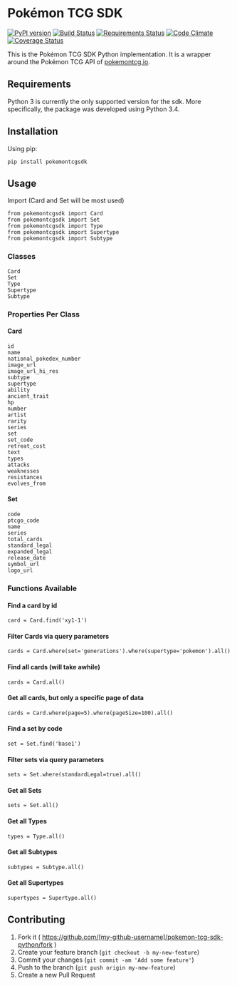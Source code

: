 # Pokémon TCG SDK

[![PyPI version](https://badge.fury.io/py/pokemontcgsdk.svg)](https://badge.fury.io/py/pokemontcgsdk)
[![Build Status](https://travis-ci.org/PokemonTCG/pokemon-tcg-sdk-python.svg?branch=master)](https://travis-ci.org/PokemonTCG/pokemon-tcg-sdk-python)
[![Requirements Status](https://requires.io/github/PokemonTCG/pokemon-tcg-sdk-python/requirements.svg?branch=master)](https://requires.io/github/PokemonTCG/pokemon-tcg-sdk-python/requirements/?branch=master)
[![Code Climate](https://codeclimate.com/github/PokemonTCG/pokemon-tcg-sdk-python/badges/gpa.svg)](https://codeclimate.com/github/PokemonTCG/pokemon-tcg-sdk-python)
[![Coverage Status](https://coveralls.io/repos/github/PokemonTCG/pokemon-tcg-sdk-python/badge.svg?branch=master)](https://coveralls.io/github/PokemonTCG/pokemon-tcg-sdk-python?branch=master)

This is the Pokémon TCG SDK Python implementation. It is a wrapper around the Pokémon TCG API of [pokemontcg.io](http://pokemontcg.io/).

## Requirements
Python 3 is currently the only supported version for the sdk. More specifically, the package was developed using Python 3.4.

## Installation

Using pip:

    pip install pokemontcgsdk

## Usage

Import (Card and Set will be most used)

    from pokemontcgsdk import Card
    from pokemontcgsdk import Set
    from pokemontcgsdk import Type
    from pokemontcgsdk import Supertype
    from pokemontcgsdk import Subtype

### Classes

    Card
    Set
    Type
    Supertype
    Subtype

### Properties Per Class

#### Card

    id
    name
    national_pokedex_number
    image_url
    image_url_hi_res
    subtype
    supertype
    ability
    ancient_trait
    hp
    number
    artist
    rarity
    series
    set
    set_code
    retreat_cost
    text
    types
    attacks
    weaknesses
    resistances
    evolves_from

#### Set

    code
    ptcgo_code
    name
    series
    total_cards
    standard_legal
    expanded_legal
    release_date
    symbol_url
    logo_url

### Functions Available

#### Find a card by id

    card = Card.find('xy1-1')

#### Filter Cards via query parameters

    cards = Card.where(set='generations').where(supertype='pokemon').all()
    
#### Find all cards (will take awhile)

    cards = Card.all()
    
#### Get all cards, but only a specific page of data

    cards = Card.where(page=5).where(pageSize=100).all()
    
#### Find a set by code

    set = Set.find('base1')
    
#### Filter sets via query parameters

    sets = Set.where(standardLegal=true).all()
    
#### Get all Sets

    sets = Set.all()
    
#### Get all Types

    types = Type.all()

#### Get all Subtypes

    subtypes = Subtype.all()

#### Get all Supertypes

    supertypes = Supertype.all()

## Contributing

1. Fork it ( https://github.com/[my-github-username]/pokemon-tcg-sdk-python/fork )
2. Create your feature branch (`git checkout -b my-new-feature`)
3. Commit your changes (`git commit -am 'Add some feature'`)
4. Push to the branch (`git push origin my-new-feature`)
5. Create a new Pull Request
